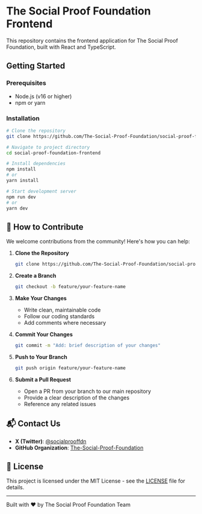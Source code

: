 # The Social Proof Foundation Frontend

This repository contains the frontend application for The Social Proof Foundation, built with React and TypeScript.

## Getting Started

### Prerequisites
- Node.js (v16 or higher)
- npm or yarn

### Installation

```bash
# Clone the repository
git clone https://github.com/The-Social-Proof-Foundation/social-proof-foundation-frontend.git

# Navigate to project directory
cd social-proof-foundation-frontend

# Install dependencies
npm install
# or
yarn install

# Start development server
npm run dev
# or
yarn dev
```

## 🤝 How to Contribute

We welcome contributions from the community! Here's how you can help:

1. **Clone the Repository**
   ```bash
   git clone https://github.com/The-Social-Proof-Foundation/social-proof-foundation-frontend.git
   ```

2. **Create a Branch**
   ```bash
   git checkout -b feature/your-feature-name
   ```

3. **Make Your Changes**
   - Write clean, maintainable code
   - Follow our coding standards
   - Add comments where necessary

4. **Commit Your Changes**
   ```bash
   git commit -m "Add: brief description of your changes"
   ```

5. **Push to Your Branch**
   ```bash
   git push origin feature/your-feature-name
   ```

6. **Submit a Pull Request**
   - Open a PR from your branch to our main repository
   - Provide a clear description of the changes
   - Reference any related issues

## 📬 Contact Us

- **X (Twitter)**: [@socialprooffdn](https://twitter.com/socialprooffdn)
- **GitHub Organization**: [The-Social-Proof-Foundation](https://github.com/The-Social-Proof-Foundation)

## 📄 License

This project is licensed under the MIT License - see the [LICENSE](LICENSE) file for details.

---

Built with ❤️ by The Social Proof Foundation Team